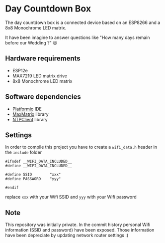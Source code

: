 # Day Countdown Box

The day countdown box is a connected device based on an ESP8266 and a 8x8 Monochrome LED matrix.

It have been imagine to answer questions like "How many days remain before our Wedding ?" 😉

## Hardware requirements

- ESP12e
- MAX7219 LED matrix drive
- 8x8 Monochrome LED matrix

## Software dependencies

- [Platformio](https://platformio.org/) IDE
- [MaxMatrix](https://github.com/AndreasBur/MaxMatrix) library
- [NTPClient](https://github.com/arduino-libraries/NTPClient) library

## Settings

In order to compile this project you have to create a `wifi_data.h` header in the `include` folder

```
#ifndef __WIFI_DATA_INCLUDED__
#define __WIFI_DATA_INCLUDED__

#define SSID        "xxx"
#define PASSWORD    "yyy"

#endif
```

replace `xxx` with your Wifi SSID and `yyy` with your Wifi password

## Note

This repository was initially private. In the commit history personal Wifi information (SSID and password) have been exposed. Those information have been depreciate by updating network router settings :)
